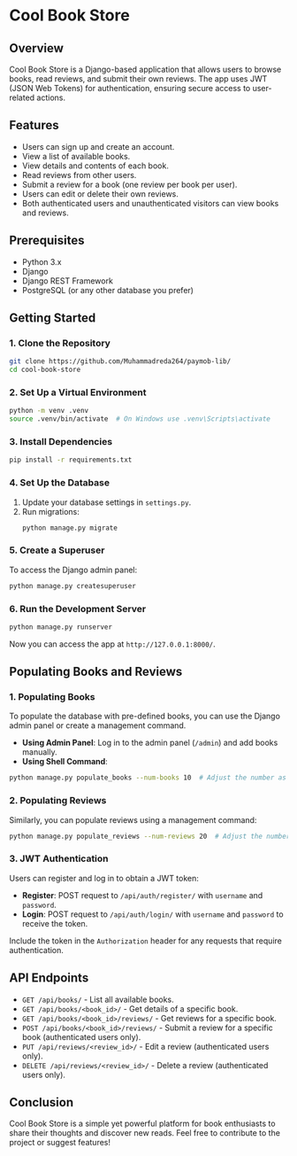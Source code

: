 
# Cool Book Store

## Overview
Cool Book Store is a Django-based application that allows users to browse books, read reviews, and submit their own reviews. The app uses JWT (JSON Web Tokens) for authentication, ensuring secure access to user-related actions.

## Features
- Users can sign up and create an account.
- View a list of available books.
- View details and contents of each book.
- Read reviews from other users.
- Submit a review for a book (one review per book per user).
- Users can edit or delete their own reviews.
- Both authenticated users and unauthenticated visitors can view books and reviews.

## Prerequisites
- Python 3.x
- Django
- Django REST Framework
- PostgreSQL (or any other database you prefer)

## Getting Started

### 1. Clone the Repository
```bash
git clone https://github.com/Muhammadreda264/paymob-lib/
cd cool-book-store
```

### 2. Set Up a Virtual Environment
```bash
python -m venv .venv
source .venv/bin/activate  # On Windows use .venv\Scripts\activate
```

### 3. Install Dependencies
```bash
pip install -r requirements.txt
```

### 4. Set Up the Database
1. Update your database settings in `settings.py`.
2. Run migrations:
   ```bash
   python manage.py migrate
   ```

### 5. Create a Superuser
To access the Django admin panel:
```bash
python manage.py createsuperuser
```

### 6. Run the Development Server
```bash
python manage.py runserver
```
Now you can access the app at `http://127.0.0.1:8000/`.


## Populating Books and Reviews

### 1. Populating Books
To populate the database with pre-defined books, you can use the Django admin panel or create a management command. 
- **Using Admin Panel**: Log in to the admin panel (`/admin`) and add books manually.
- **Using Shell Command**:
```bash
python manage.py populate_books --num-books 10  # Adjust the number as needed
```

### 2. Populating Reviews
Similarly, you can populate reviews using a management command:
```bash
python manage.py populate_reviews --num-reviews 20  # Adjust the number as needed
```

### 3. JWT Authentication
Users can register and log in to obtain a JWT token:
- **Register**: POST request to `/api/auth/register/` with `username` and `password`.
- **Login**: POST request to `/api/auth/login/` with `username` and `password` to receive the token.

Include the token in the `Authorization` header for any requests that require authentication.

## API Endpoints
- `GET /api/books/` - List all available books.
- `GET /api/books/<book_id>/` - Get details of a specific book.
- `GET /api/books/<book_id>/reviews/` - Get reviews for a specific book.
- `POST /api/books/<book_id>/reviews/` - Submit a review for a specific book (authenticated users only).
- `PUT /api/reviews/<review_id>/` - Edit a review (authenticated users only).
- `DELETE /api/reviews/<review_id>/` - Delete a review (authenticated users only).

## Conclusion
Cool Book Store is a simple yet powerful platform for book enthusiasts to share their thoughts and discover new reads. Feel free to contribute to the project or suggest features!
